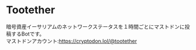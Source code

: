 # Tootether
暗号資産イーサリアムのネットワークステータスを１時間ごとにマストドンに投稿するBotです。  
マストドンアカウント:https://cryptodon.lol/@tootether
